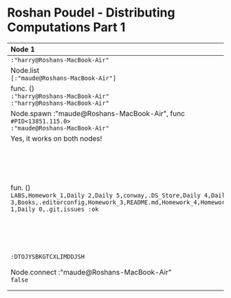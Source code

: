 # Roshan Poudel - Distributing Computations Part 1

| Node 1 | Node 2 |
| :---- | :---- |
| ```:"harry@Roshans-MacBook-Air"``` | ```:"maude@Roshans-MacBook-Air"``` |
| Node.list <br> ```[:"maude@Roshans-MacBook-Air"]``` | Node.list <br> ```[:"harry@Roshans-MacBook-Air"]``` |
| func. () <br> ```:"harry@Roshans-MacBook-Air"``` <br> ```:"harry@Roshans-MacBook-Air"``` | func. () <br> ```:"maude@Roshans-MacBook-Air"``` <br> ```:"maude@Roshans-MacBook-Air"``` |
| Node.spawn :"maude@Roshans-MacBook-Air", func <br> ```#PID<13851.115.0>``` <br> ```:"maude@Roshans-MacBook-Air"``` | Node.spawn :"harry@Roshans-MacBook-Air", func <br> ```#PID<13905.118.0>``` <br> ```:"harry@Roshans-MacBook-Air"``` |
| Yes, it works on both nodes! | Works on this one too! |
| fun. () <br> ```LABS,Homework_1,Daily 2,Daily 5,conway,.DS_Store,Daily 4,Daily 3,Books,.editorconfig,Homework_3,README.md,Homework_4,Homework_2,sandbox,Daily 1,Daily 0,.git,issues :ok``` | fun. () <br> ```Project 4_ CS257-Roshan Poudel.zip,PCA,Discrete Latex HW3,codepath-prework-RoshanPoudel,CS320,Systems Design,temple_run_3js,.DS_Store,My Movie 6.50.36 PM.mp4,VISA Stuffs,Darshan,ptrtut13-1.2,test,Documents - Roshan’s MacBook Air,.localized,reverseknodes.rtf,ENGL101,Academic Transcipt.pdf,Processing,Python CWH,Leetcode,CS276,temple_run,Mathematical Modeling,Presentation1.pptx,susay.jpg,CS284,test.aup3,CS270,CS360,My Movie.mp4,CS257_Projects_zipped,OOP-CS257,DLProjectWork,Class Activities,functional_programming,Professional Photo,Web_Design,OpenSource,Bank Balance Certificate.pdf,hungry_tigers,DV,roshanpoudelresume.docx,My Movie 2.mp4,portfolio-website,Zoom,Shiny_app,CS415,insurance_card.pdf,rpdlresume.pdf,resume_b.pdf,Wolfram Mathematica,JOBS,CS284_FINAL,SineGymno.aup3,test 2.aup3,Final Project.aup3,application_for_degree_credit_for_off-campus_study.pdf,roshanpoudelresume.pdf,KK DSA,Investments :ok``` |
| ```:DTOJYSBKGTCXLIMDDJSH``` | ```:DTOJYSBKGTCXLIMDDJSH``` |
| Node.connect :"maude@Roshans-MacBook-Air" <br> ```false``` | 11:57:16.751 [error] <br> ** Connection attempt from node :"harry@Roshans-MacBook-Air" <br> rejected. Invalid challenge reply. ** |





